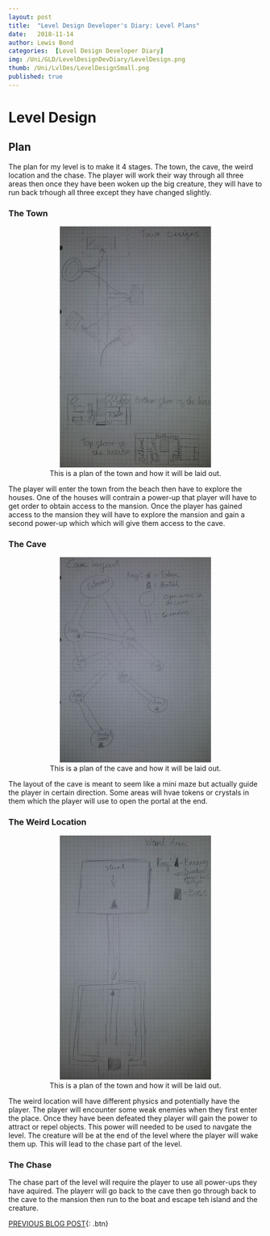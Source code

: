 ```yaml
---
layout: post
title:  "Level Design Developer's Diary: Level Plans"
date:   2018-11-14
author: Lewis Bond
categories:  [Level Design Developer Diary]
img: /Uni/GLD/LevelDesignDevDiary/LevelDesign.png
thumb: /Uni/LvlDes/LevelDesignSmall.png
published: true
---
```


<!--more-->

# Level Design

## Plan

The plan for my level is to make it 4 stages. The town, the cave, the weird location and the chase. The player will work their way through all three areas then once they have been woken up the big creature, they will have to run back trhough all three except they have changed slightly.

### The Town


<center>
<figure>
        <a href="/assets/img/blog/Uni/GLD/LevelDesignDevDiary/TownPlan.jpg"><img src="/assets/img/blog/Uni/GLD/LevelDesignDevDiary/TownPlan.jpg" width="300"></a>
    <figcaption>This is a plan of the town and how it will be laid out.</figcaption>
</figure>
</center>

The player will enter the town from the beach then have to explore the houses. One of the houses will contrain a power-up that player will have to get order to obtain access to the mansion. Once the player has gained access to the mansion they will have to explore the mansion and gain a second power-up which which will give them access to the cave. 

### The Cave


<center>
<figure>
        <a href="/assets/img/blog/Uni/GLD/LevelDesignDevDiary/CavePlan.jpg"><img src="/assets/img/blog/Uni/GLD/LevelDesignDevDiary/CavePlan.jpg" width="300"></a>
    <figcaption>This is a plan of the cave and how it will be laid out.</figcaption>
</figure>
</center>

The layout of the cave is meant to seem like a mini maze but actually guide the player in certain direction. Some areas will hvae tokens or crystals in them which the player will use to open the portal at the end.

### The Weird Location


<center>
<figure>
        <a href="/assets/img/blog/Uni/GLD/LevelDesignDevDiary/WeirdLocationPlan.jpg"><img src="/assets/img/blog/Uni/GLD/LevelDesignDevDiary/WeirdLocationPlan.jpg" width="300"></a>
    <figcaption>This is a plan of the town and how it will be laid out.</figcaption>
</figure>
</center>

The weird location will have different physics and potentially have the player. The player will encounter some weak enemies when they first enter the place. Once they have been defeated they player will gain the power to attract or repel objects. This power will needed to be used to navgate the level. The creature will be at the end of the level where the player will wake them up. This will lead to the chase part of the level.

### The Chase

The chase part of the level will require the player to use all power-ups they have aquired. The playerr will go back to the cave then go through back to the cave to the mansion then run to the boat and escape teh island and the creature.

[PREVIOUS BLOG POST](https://lbondi7.github.io/developer%20diary/level%20design%20developer%20diary/LevDes-dev-diary-2){: .btn}
